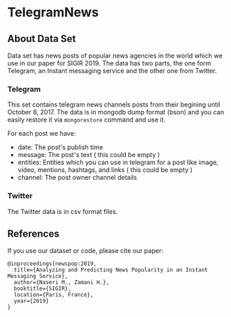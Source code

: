 # TelegramNews

## About Data Set ##
Data set has news posts of popular news agencies in the world which we use in our paper <link> for SIGIR 2019. The data has two parts, the one form Telegram, an Instant messaging service and the other one from Twitter.

### Telegram ###
This set contains telegram news channels posts from their begining until October 8, 2017. 
The data is in mongodb dump format (bson) and you can easily restore it via `mongorestore` command and use it.

For each post we have:
* date: The post's publish time
* message: The post's text ( this could be empty )
* entities: Entities which you can use in telegram for a post like image, video, mentions, hashtags, and links ( this could be empty )
* channel: The post owner channel details

### Twitter ###

The Twitter data is in csv format files.


## References
If you use our dataset or code, please cite our paper:

``` 
@inproceedings{newspop:2019,
  title={Analyzing and Predicting News Popularity in an Instant Messaging Service},
  author={Naseri M., Zamani H.},
  booktitle={SIGIR},
  location={Paris, France},
  year={2019}
}
```
